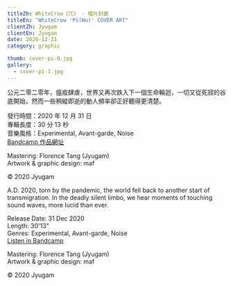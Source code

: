 ```yaml
---
titleZh: WhiteCrow《兀》 · 唱片封面
titleEn: "WhiteCrow 'Pi(Wu)' COVER ART"
clientZh: Jyugam
clientEn: Jyugam
date: 2020-12-31
category: graphic

thumb: cover-pi-0.jpg
gallery:
  - cover-pi-1.jpg
---
```


公元二零二零年，瘟疫肆虐，世界又再次跌入下一個生命輪迴，一切又從死寂的谷底開始，然而一些稍縱即逝的動人頻率卻正好聽得更清楚。

發行時間：2020 年 12 月 31 日<br/>
專輯長度：30 分 13 秒<br/>
音樂風格：Experimental, Avant-garde, Noise<br/>
[Bandcamp 作品網址](https://jyugam.bandcamp.com/album/pi-wu)<br/>

Mastering: Florence Tang (Jyugam)<br/>
Artwork & graphic design: maf

© 2020 Jyugam

<!-- lang -->

A.D. 2020, torn by the pandemic, the world fell back to another start of transmigration. In the deadly silent limbo, we hear moments of touching sound waves, more lucid than ever.

Release Date: 31 Dec 2020<br/>
Length: 30'13"<br/>
Genres: Experimental, Avant-garde, Noise<br/>
[Listen in Bandcamp](https://jyugam.bandcamp.com/album/pi-wu)<br/>

Mastering: Florence Tang (Jyugam)<br/>
Artwork & graphic design: maf

© 2020 Jyugam
